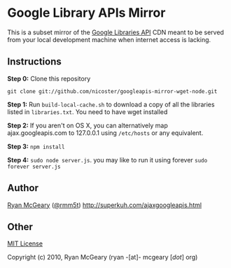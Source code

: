 # Google Library APIs Mirror

This is a subset mirror of the [Google Libraries API](http://code.google.com/apis/libraries/devguide.html) CDN meant to be served
from your local development machine when internet access is lacking.

## Instructions

**Step 0:** Clone this repository

    git clone git://github.com/nicoster/googleapis-mirror-wget-node.git

**Step 1:** Run `build-local-cache.sh` to download a copy of all the libraries listed in
  `libraries.txt`. You need to have wget installed

**Step 2:** If you aren't on OS X, you can alternatively map ajax.googleapis.com to
127.0.0.1 using `/etc/hosts` or any equivalent. 

**Step 3:**  `npm install`

**Step 4:**  `sudo node server.js`. you may like to run it using forever `sudo forever server.js`

## Author

[Ryan McGeary](http://ryan.mcgeary.org) ([@rmm5t](http://twitter.com/rmm5t))
http://superkuh.com/ajaxgoogleapis.html

## Other

[MIT License](http://www.opensource.org/licenses/mit-license.php)

Copyright (c) 2010, Ryan McGeary (ryan -[at]- mcgeary [*dot*] org)
